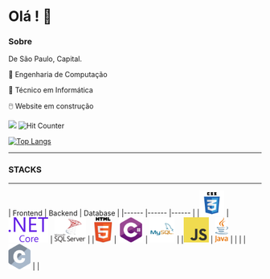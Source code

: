 # Olá ! :vulcan_salute:



### Sobre

De São Paulo, Capital.

:medal_sports: Engenharia de Computação

:medal_sports: Técnico em Informática

:computer_mouse: Website em construção


![](https://komarev.com/ghpvc/?username=vitor-brs) ![Hit Counter](https://visitor-badge.laobi.icu/badge?page_id=vitor-brs.vitor-brs)


[![Top Langs](https://github-readme-stats.vercel.app/api/top-langs/?username=vitor-brs&layout=compact)](https://github.com/vitor-brs/github-readme-stats)

<hr>

### STACKS

<hr>
| Frontend | Backend | Database |
|------ |------ |------ |
|<img height="50" src="css3.svg"> | <img height="50" src="dot-net-core-7.svg"> | <img height="50" src="microsoft-sql-server-seeklogo.com.svg"> |
|<img height="50" src="html5.svg"> | <img height="50" src="c--4.svg"> | <img height="50" src="mysql-5.svg"> |
|<img height="50" src="logo-javascript.svg"> | <img height="50" src="java-4.svg"> | |
| | <img height="50" src="c-2975.svg"> | |
   
